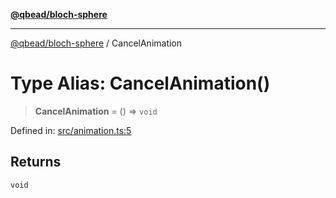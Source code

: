 [**@qbead/bloch-sphere**](../index.md)

***

[@qbead/bloch-sphere](../index.md) / CancelAnimation

# Type Alias: CancelAnimation()

> **CancelAnimation** = () => `void`

Defined in: [src/animation.ts:5](https://github.com/qbead/bloch-sphere/blob/9ff2dae0481f00679728b83f1e83d06a69a548d1/src/animation.ts#L5)

## Returns

`void`
